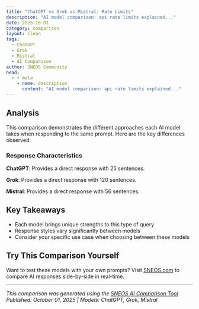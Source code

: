 ```yaml
---
title: "ChatGPT vs Grok vs Mistral: Rate Limits"
description: "AI model comparison: api rate limits explained..."
date: 2025-10-01
category: comparison
layout: Clean
tags:
  - ChatGPT
  - Grok
  - Mistral
  - AI Comparison
author: SNEOS Community
head:
  - - meta
    - name: description
      content: "AI model comparison: api rate limits explained..."
---
```


<ChatComparison
  title="ChatGPT vs Grok vs Mistral: Rate Limits"
  prompt="api rate limits explained"
  :responses='{
    "ChatGPT": "API rate limits are restrictions set by an API provider to control the number of requests a client can make to the API within a specific time period. These limits help ensure fair usage, prevent abuse, and maintain the performance and availability of the API service.\n\n### Key Concepts of API Rate Limits\n\n1. **Request Quota**  \n   This is the maximum number of API calls a user or application can make within a predefined time window (e.g., 1000 requests per hour).\n\n2. **Time Window**  \n   The duration during which the request quota applies. Common time windows include per second, per minute, per hour, or per day.\n\n3. **Rate Limit Headers**  \n   APIs often include HTTP headers in their responses to communicate rate limit status, such as:  \n   - \u0060X-RateLimit-Limit\u0060: The maximum number of requests allowed in the current window.  \n   - \u0060X-RateLimit-Remaining\u0060: The number of requests left in the current window.  \n   - \u0060X-RateLimit-Reset\u0060: The time when the current window resets (often a timestamp).\n\n4. **Throttling**  \n   If a client exceeds the rate limit, the API may respond with an error (typically HTTP status code \u0060429 Too Many Requests\u0060), indicating that no more requests are allowed until the window resets.\n\n5. **Backoff and Retry**  \n   Clients should implement strategies to handle rate limits gracefully, such as exponential backoff \u2014 waiting increasingly longer intervals before retrying the request.\n\n### Why Rate Limits Matter\n\n- **Protecting the API**: Prevents servers from being overwhelmed by too many requests at once.  \n- **Fair Usage**: Ensures one user or app doesn\u2019t monopolize resources.  \n- **Cost Control**: Keeps cloud or server costs manageable.  \n- **Security**: Mitigates the risk of abuse, such as denial-of-service attacks.\n\n### Example\n\nSuppose an API has a rate limit of 5000 requests per hour per user. This means after making 5000 requests within one hour, the client must wait until the next hour window to send more requests. If the client exceeds the limit, the server returns a 429 error with information on when to retry.\n\n---\n\nIf you want, I can also help you understand how to handle rate limits programmatically in your application.",
    "Grok": "API rate limits are restrictions set by service providers or API hosts to control the number of requests a client (user, application, or developer) can make to their API within a specific time frame. These limits are put in place to ensure fair usage, prevent abuse, protect server resources, and maintain the overall performance and stability of the service.\n\nLet\u2019s break down API rate limits in detail:\n\n---\n\n### **What Are API Rate Limits?**\n- **Definition**: A rate limit caps the number of API calls (requests) a client can make over a defined period (e.g., per second, minute, hour, or day).\n- **Purpose**: To prevent overloading the server, mitigate denial-of-service (DoS) attacks, and ensure equitable access to resources among users.\n- **Example**: An API might allow only 100 requests per minute per user or IP address.\n\n---\n\n### **Why Are Rate Limits Important?**\n1. **Resource Protection**: APIs often rely on backend servers and databases. Excessive requests can overload these systems, leading to slowdowns or crashes.\n2. **Fair Usage**: Rate limits prevent a single user or application from monopolizing the API, ensuring others can also access it.\n3. **Security**: Limits help mitigate abuse, such as repeated failed login attempts or scraping data at high volumes.\n4. **Cost Control**: Many API providers operate on a subscription or pay-per-use model. Rate limits help manage costs for both the provider and the user by capping over-usage.\n\n---\n\n### **How Do Rate Limits Work?**\nRate limits are typically implemented using one or more of the following methods:\n1. **Fixed Window**: The number of requests is counted over a fixed time window (e.g., 100 requests per minute). Once the limit is reached, further requests are blocked until the window resets.\n   - Example: If the limit is 100 requests per minute, at the 61st second of a minute, the counter resets.\n   - Issue: This can lead to bursts of requests at the start of a new window.\n2. **Sliding Window**: Tracks requests over a rolling time frame, smoothing out bursts compared to a fixed window.\n   - Example: If the limit is 100 requests per minute, requests are counted for the past 60 seconds at any given time.\n3. **Token Bucket**: A bucket holds a certain number of tokens (representing allowed requests). Each request consumes a token, and the bucket refills at a fixed rate. If no tokens are available, the request is denied.\n   - Example: A bucket with 100 tokens refills at 10 tokens per minute. If you use 50 tokens, you must wait for the bucket to refill to make more requests.\n4. **Leaky Bucket**: Requests are processed at a fixed rate, and excess requests are either queued or dropped if the bucket overflows.\n   - Example: If the bucket processes 10 requests per second, additional requests are queued or rejected if the queue is full.\n\nAPI providers usually specify the rate limit in their documentation and communicate it via HTTP headers or error responses.\n\n---\n\n### **Common Rate Limit Parameters**\n- **Limit**: The maximum number of requests allowed in a time window.\n- **Window**: The time period over which the limit applies (e.g., per second, minute, hour).\n- **Scope**: The entity to which the limit applies (e.g., per user, per IP address, per API key, or globally).\n- **Reset Time**: The time at which the limit resets or the token bucket refills.\n\n---\n\n### **How Rate Limits Are Communicated**\nAPI providers often use HTTP headers to inform clients about rate limits and usage. Common headers include:\n- \u0060X-Rate-Limit-Limit\u0060: The maximum number of requests allowed in the current window.\n- \u0060X-Rate-Limit-Remaining\u0060: The number of requests you can still make in the current window.\n- \u0060X-Rate-Limit-Reset\u0060: The time (often in Unix timestamp or seconds) when the rate limit window resets.\n- \u0060Retry-After\u0060: If you exceed the limit, this header tells you how long to wait before making another request (usually in seconds).\n\n**Example Response Headers** (when nearing the limit):\n\u0060\u0060\u0060\nHTTP/1.1 200 OK\nX-Rate-Limit-Limit: 100\nX-Rate-Limit-Remaining: 5\nX-Rate-Limit-Reset: 1634567890\n\u0060\u0060\u0060\n\n**Example Error Response** (when limit is exceeded):\n\u0060\u0060\u0060\nHTTP/1.1 429 Too Many Requests\nRetry-After: 30\nContent-Type: application/json\n{\n  \u0022error\u0022: \u0022Rate limit exceeded. Please try again after 30 seconds.\u0022\n}\n\u0060\u0060\u0060\n\nThe \u0060429 Too Many Requests\u0060 status code is the standard response when a rate limit is exceeded.\n\n---\n\n### **Types of Rate Limits**\n1. **User-Based Limits**: Limits are applied per user, often tied to an API key or authentication token.\n   - Example: 500 requests per hour per API key.\n2. **IP-Based Limits**: Limits are applied based on the client\u2019s IP address.\n   - Example: 100 requests per minute per IP address.\n3. **Global Limits**: A total limit for all users or requests to the API.\n   - Example: 10,000 requests per minute across all users.\n4. **Endpoint-Specific Limits**: Different limits for different API endpoints (e.g., a search endpoint may have stricter limits than a status check endpoint).\n   - Example: 50 requests per minute for \u0060/search\u0060, 200 for \u0060/status\u0060.\n\n---\n\n### **How to Handle Rate Limits in Your Application**\n1. **Respect Limits**: Check the rate limit headers (\u0060X-Rate-Limit-Remaining\u0060, \u0060Retry-After\u0060) and throttle your requests accordingly.\n2. **Implement Exponential Backoff**: If you hit a \u0060429 Too Many Requests\u0060 error, wait and retry after the specified \u0060Retry-After\u0060 time, increasing wait times if failures persist.\n3. **Queue Requests**: Use a queue system to manage and space out requests if your application needs to make frequent API calls.\n4. **Cache Responses**: Store frequently accessed data locally to reduce the number of API calls.\n5. **Monitor Usage**: Track your request counts and remaining limits to avoid hitting the cap unexpectedly.\n6. **Request Higher Limits**: Some providers allow you to request higher limits or upgrade plans for more access.\n\n---\n\n### **Examples of Rate Limits in Popular APIs**\n- **GitHub API**: 5,000 requests per hour for authenticated users (with API tokens) and 60 requests per hour for unauthenticated users.\n- **Twitter API (X API)**: Varies by endpoint and tier; for example, the free tier might limit posting tweets to 50 per day.\n- **Google Maps API**: Often limited by daily request quotas (e.g., 2,500 free requests per day for certain services) and may also have per-second limits.\n\n---\n\n### **Challenges with Rate Limits**\n- **Bursts of Traffic**: Fixed window limits can cause issues if many requests are made at the start of a new window.\n- **Shared IPs**: IP-based limits can unfairly affect users behind a shared IP (e.g., corporate networks or VPNs).\n- **Complex Applications**: Apps with high request volumes (e.g., real-time data syncing) may struggle to stay under limits without careful design.\n\n---\n\n### **Best Practices for API Providers**\n1. Clearly document rate limits in API documentation.\n2. Use standardized HTTP headers to communicate limits and usage.\n3. Provide meaningful error messages with \u0060Retry-After\u0060 times.\n4. Offer tiered plans with higher limits for premium users.\n5. Implement fair and predictable rate-limiting algorithms (e.g., token bucket).\n\n---\n\n### **Best Practices for API Consumers**\n1. Read the API documentation to understand rate limits upfront.\n2. Use authentication or API keys if they offer higher limits.\n3. Implement error handling for \u0060429\u0060 responses and respect \u0060Retry-After\u0060 headers.\n4. Optimize your application to minimize API calls (e.g., batch requests if supported).\n\n---\n\nBy understanding and respecting API rate limits, developers can build reliable applications while API providers can maintain service stability and fairness. If you\u2019re working with a specific API, always refer to its documentation for precise rate limit details.",
    "Mistral": "API rate limits are restrictions set by API providers to control the number of requests a client can make within a specific time frame. These limits are essential for maintaining the stability, performance, and fair usage of the API service. Here are some key concepts and types of rate limits:\n\n### Key Concepts\n\n1. **Rate Limit**: The maximum number of API requests a client can make within a given time period.\n2. **Quota**: The total number of API requests a client can make over a longer period, such as a day or month.\n3. **Burst Limit**: The maximum number of requests that can be made in a short burst, often used to handle sudden spikes in traffic.\n4. **Throttling**: The process of controlling the rate of requests to prevent overloading the server.\n\n### Types of Rate Limits\n\n1. **Per-Second Rate Limits**: Limits the number of requests per second. For example, 10 requests per second.\n2. **Per-Minute Rate Limits**: Limits the number of requests per minute. For example, 600 requests per minute.\n3. **Per-Hour Rate Limits**: Limits the number of requests per hour. For example, 3600 requests per hour.\n4. **Per-Day Rate Limits**: Limits the number of requests per day. For example, 86,400 requests per day.\n5. **Per-Month Rate Limits**: Limits the number of requests per month. For example, 2,592,000 requests per month.\n6. **Concurrent Connection Limits**: Limits the number of simultaneous connections a client can have to the API.\n\n### Implementation Strategies\n\n1. **Token Bucket Algorithm**: A fixed capacity bucket is filled with tokens at a fixed rate. Each request consumes a token. If the bucket is empty, the request is rejected.\n2. **Leaky Bucket Algorithm**: Similar to the token bucket, but tokens are added at a fixed rate and requests consume tokens. If the bucket is full, excess tokens are discarded.\n3. **Fixed Window Counter**: Counts the number of requests within a fixed time window (e.g., 1 minute) and resets the counter at the end of the window.\n4. **Sliding Window Log**: Keeps a log of request timestamps and checks the number of requests within a sliding window of time.\n\n### Handling Rate Limits\n\n1. **Retry Logic**: Implement retry logic with exponential backoff to handle rate-limited responses.\n2. **Rate Limit Headers**: Use HTTP headers provided by the API to understand the current rate limit status. Common headers include:\n   - \u0060X-RateLimit-Limit\u0060: The maximum number of requests allowed.\n   - \u0060X-RateLimit-Remaining\u0060: The number of requests remaining in the current window.\n   - \u0060X-RateLimit-Reset\u0060: The time at which the rate limit will reset.\n3. **Monitoring and Alerts**: Monitor API usage and set up alerts to notify when approaching rate limits.\n4. **Batch Requests**: Combine multiple requests into a single batch request to reduce the number of API calls.\n\n### Example\n\nSuppose an API has the following rate limits:\n- 100 requests per minute\n- 10,000 requests per day\n\nIf a client makes 101 requests within a minute, the 101st request will be rejected with a rate limit error. The client should then wait until the next minute to make additional requests. Similarly, if the client makes 10,001 requests within a day, the 10,001st request will be rejected, and the client should wait until the next day to make additional requests.\n\n### Conclusion\n\nUnderstanding and managing API rate limits is crucial for ensuring reliable and efficient API usage. By implementing appropriate strategies and monitoring usage, clients can avoid hitting rate limits and ensure smooth operation of their applications."
  }'
  published-date="18:52"
/>

## Analysis

This comparison demonstrates the different approaches each AI model takes when responding to the same prompt. Here are the key differences observed:

### Response Characteristics

**ChatGPT**: Provides a direct response with 25 sentences. 

**Grok**: Provides a direct response with 120 sentences. 

**Mistral**: Provides a direct response with 56 sentences. 

## Key Takeaways

- Each model brings unique strengths to this type of query
- Response styles vary significantly between models
- Consider your specific use case when choosing between these models

## Try This Comparison Yourself

Want to test these models with your own prompts? Visit [SNEOS.com](https://sneos.com) to compare AI responses side-by-side in real-time.

---

*This comparison was generated using the [SNEOS AI Comparison Tool](https://sneos.com)*
*Published: October 01, 2025 | Models: ChatGPT, Grok, Mistral*
